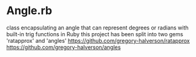 # Angle.rb
class encapsulating an angle that can represent degrees or radians with built-in trig functions in Ruby
this project has been split into two gems 'ratapprox' and 'angles'
https://github.com/gregory-halverson/ratapprox
https://github.com/gregory-halverson/angles
